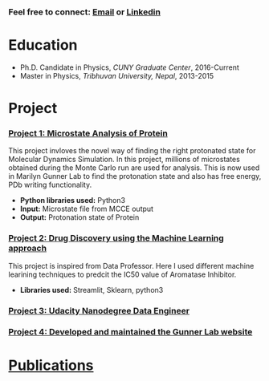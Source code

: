 ### Feel free to connect: [Email](mailto:umesh.khaniya2010@gmail.com) or  [Linkedin](https://www.linkedin.com/in/umesh-khaniya-72a1b0132)
# Education
* Ph.D.  Candidate in Physics, *CUNY Graduate Center*, 2016-Current
* Master in Physics, *Tribhuvan University, Nepal*, 2013-2015

# Project

### [Project 1: Microstate Analysis of Protein](https://github.com/umeshkhaniya/microstate_lysozyme_analysis)

This project invloves the novel way of finding the right protonated state for Molecular Dynamics Simulation. In this project, millions of microstates obtained during the Monte Carlo run are used for analysis. This is now used in  Marilyn Gunner Lab to find the protonation state and  also has free energy, PDb writing functionality. 
* **Python libraries used:** Python3
* **Input:** Microstate file from MCCE output
* **Output:** Protonation state of Protein 

### [Project 2: Drug Discovery using the Machine Learning approach](https://github.com/umeshkhaniya/Drug-Discovery-using-the-Machine-Learning-approach)

This project  is inspired from Data Professor. Here  I used different machine learining techniques to predcit the IC50 value of Aromatase Inhibitor.
* **Libraries used:** Streamlit, Sklearn, python3


### [Project 3: Udacity Nanodegree Data Engineer](https://github.com/umeshkhaniya/Udacity_Nanodegree_Data_Engineer)


### [Project 4: Developed and maintained the Gunner Lab website](https://gunnerlab.ccny.cuny.edu/)

# [Publications](https://github.com/umeshkhaniya/umeshkhaniya.github.io/blob/gh-pages/publications.md)
